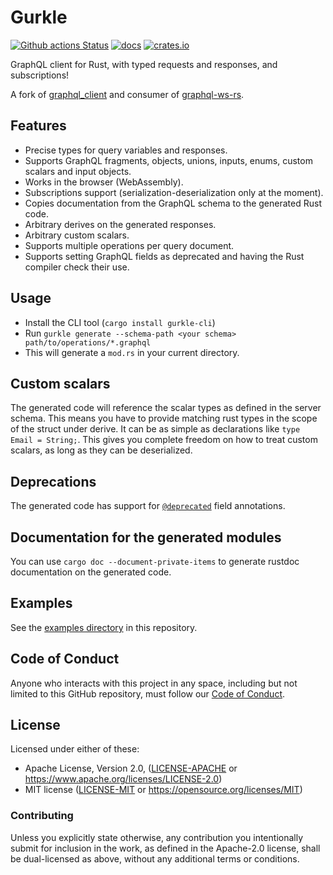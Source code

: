 # Gurkle

[![Github actions Status](https://github.com/bbqsrc/gurkle/workflows/CI/badge.svg?branch=main&event=push)](https://github.com/bbqsrc/gurkle/actions)
[![docs](https://docs.rs/gurkle/badge.svg)](https://docs.rs/gurkle/latest/gurkle/)
[![crates.io](https://img.shields.io/crates/v/gurkle.svg)](https://crates.io/crates/gurkle)

GraphQL client for Rust, with typed requests and responses, and subscriptions!

A fork of [graphql_client](https://github.com/graphql-rust/graphql-client) and consumer of [graphql-ws-rs](https://github.com/technocreatives/graphql-ws-rs).

## Features

- Precise types for query variables and responses.
- Supports GraphQL fragments, objects, unions, inputs, enums, custom scalars and input objects.
- Works in the browser (WebAssembly).
- Subscriptions support (serialization-deserialization only at the moment).
- Copies documentation from the GraphQL schema to the generated Rust code.
- Arbitrary derives on the generated responses.
- Arbitrary custom scalars.
- Supports multiple operations per query document.
- Supports setting GraphQL fields as deprecated and having the Rust compiler check
  their use.

## Usage

- Install the CLI tool (`cargo install gurkle-cli`)
- Run `gurkle generate --schema-path <your schema> path/to/operations/*.graphql`
- This will generate a `mod.rs` in your current directory.

## Custom scalars

The generated code will reference the scalar types as defined in the server schema. This means you have to provide matching rust types in the scope of the struct under derive. It can be as simple as declarations like `type Email = String;`. This gives you complete freedom on how to treat custom scalars, as long as they can be deserialized.

## Deprecations

The generated code has support for [`@deprecated`](http://facebook.github.io/graphql/June2018/#sec-Field-Deprecation)
field annotations.

## Documentation for the generated modules

You can use `cargo doc --document-private-items` to generate rustdoc documentation on the generated code.

## Examples

See the [examples directory](https://github.com/bbqsrc/gurkle/tree/main/examples) in this repository.

## Code of Conduct

Anyone who interacts with this project in any space, including but not limited to
this GitHub repository, must follow our [Code of Conduct](https://github.com/bbqsrc/gurkle/blob/main/CODE_OF_CONDUCT.md).

## License

Licensed under either of these:

- Apache License, Version 2.0, ([LICENSE-APACHE](LICENSE-APACHE) or
  https://www.apache.org/licenses/LICENSE-2.0)
- MIT license ([LICENSE-MIT](LICENSE-MIT) or
  https://opensource.org/licenses/MIT)

### Contributing

Unless you explicitly state otherwise, any contribution you intentionally submit
for inclusion in the work, as defined in the Apache-2.0 license, shall be
dual-licensed as above, without any additional terms or conditions.
